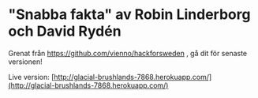# "Snabba fakta" av Robin Linderborg och David Rydén

Grenat från https://github.com/vienno/hackforsweden , gå dit för senaste versionen!

Live version: [http://glacial-brushlands-7868.herokuapp.com/](http://glacial-brushlands-7868.herokuapp.com/)
